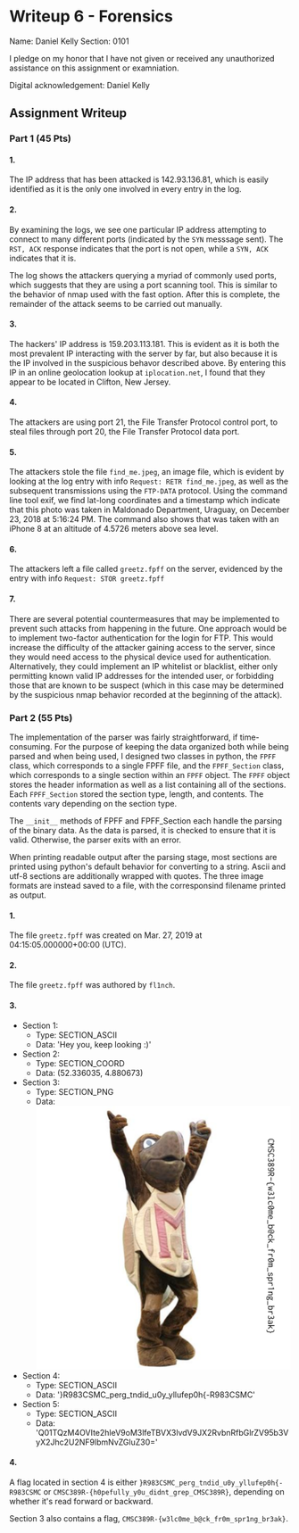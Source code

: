 # Writeup 6 - Forensics

Name: Daniel Kelly
Section: 0101

I pledge on my honor that I have not given or received any unauthorized assistance on this assignment or examniation.

Digital acknowledgement: Daniel Kelly

## Assignment Writeup

### Part 1 (45 Pts)

#### 1.

The IP address that has been attacked is 142.93.136.81, which is easily identified as it is the only one involved in every entry in the log.


#### 2.

By examining the logs, we see one particular IP address attempting to connect to many different ports (indicated by the `SYN` messsage sent).
The `RST, ACK` response indicates that the port is not open, while a `SYN, ACK` indicates that it is.

The log shows the attackers querying a myriad of commonly used ports, which suggests that they are using a port scanning tool.
This is similar to the behavior of nmap used with the fast option.
After this is complete, the remainder of the attack seems to be carried out manually.



#### 3.

The hackers' IP address is 159.203.113.181.
This is evident as it is both the most prevalent IP interacting with the server by far, but also because it is the IP involved in the suspicious behavor described above.
By entering this IP in an online geolocation lookup at `iplocation.net`, I found that they appear to be located in Clifton, New Jersey.



#### 4.

The attackers are using port 21, the File Transfer Protocol control port, to steal files through port 20, the File Transfer Protocol data port.



#### 5.
  
The attackers stole the file `find_me.jpeg`, an image file, which is evident by looking at the log entry with info `Request: RETR find_me.jpeg`, as well as the subsequent transmissions using the `FTP-DATA` protocol.
Using the command line tool exif, we find lat-long coordinates and a timestamp which indicate that this photo was taken in Maldonado Department, Uraguay, on December 23, 2018 at 5:16:24 PM.
The command also shows that was taken with an iPhone 8 at an altitude of 4.5726 meters above sea level.



#### 6.

The attackers left a file called `greetz.fpff` on the server, evidenced by the entry with info `Request: STOR greetz.fpff`



#### 7.
  
There are several potential countermeasures that may be implemented to prevent such attacks from happening in the future.
One approach would be to implement two-factor authentication for the login for FTP.
This would increase the difficulty of the attacker gaining access to the server, since they would need access to the physical device used for authentication.
Alternatively, they could implement an IP whitelist or blacklist, either only permitting known valid IP addresses for the intended user, or forbidding those that are known to be suspect (which in this case may be determined by the suspicious nmap behavior recorded at the beginning of the attack).



### Part 2 (55 Pts)

The implementation of the parser was fairly straightforward, if time-consuming.
For the purpose of keeping the data organized both while being parsed and when being used, I designed two classes in python, the `FPFF` class, which corresponds to a single FPFF file, and the `FPFF_Section` class, which corresponds to a single section within an `FPFF` object.
The `FPFF` object stores the header information as well as a list containing all of the sections.
Each `FPFF_Section` stored the section type, length, and contents.
The contents vary depending on the section type.

The `__init__` methods of FPFF and FPFF_Section each handle the parsing of the binary data.
As the data is parsed, it is checked to ensure that it is valid.
Otherwise, the parser exits with an error.

When printing readable output after the parsing stage, most sections are printed using python's default behavior for converting to a string.
Ascii and utf-8 sections are additionally wrapped with quotes.
The three image formats are instead saved to a file, with the corresponsind filename printed as output.

#### 1.

The file `greetz.fpff` was created on Mar. 27, 2019 at 04:15:05.000000+00:00 (UTC).

#### 2.

The file `greetz.fpff` was authored by `fl1nch`.

#### 3.

* Section 1:
  * Type: SECTION_ASCII
  * Data: 'Hey you, keep looking :)'
* Section 2:
  * Type: SECTION_COORD
  * Data: (52.336035, 4.880673)
* Section 3:
  * Type: SECTION_PNG
  * Data:
  ![image.png](image.png)
* Section 4:
  * Type: SECTION_ASCII
  * Data: '}R983CSMC_perg_tndid_u0y_yllufep0h{-R983CSMC'
* Section 5:
  * Type: SECTION_ASCII
  * Data: 'Q01TQzM4OVIte2hleV9oM3lfeTBVX3lvdV9JX2RvbnRfbGlrZV95b3VyX2Jhc2U2NF9lbmNvZGluZ30='

#### 4.

A flag located in section 4 is either `}R983CSMC_perg_tndid_u0y_yllufep0h{-R983CSMC` or `CMSC389R-{h0pefully_y0u_didnt_grep_CMSC389R}`, depending on whether it's read forward or backward.

Section 3 also contains a flag, `CMSC389R-{w3lc0me_b@ck_fr0m_spr1ng_br3ak}`.
